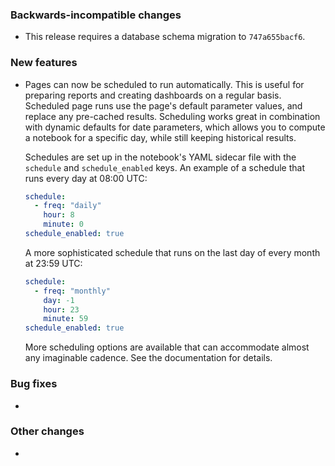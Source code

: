<!-- Delete the sections that don't apply -->

### Backwards-incompatible changes

- This release requires a database schema migration to `747a655bacf6`.

### New features

- Pages can now be scheduled to run automatically. This is useful for preparing reports and creating dashboards on a regular basis. Scheduled page runs use the page's default parameter values, and replace any pre-cached results. Scheduling works great in combination with dynamic defaults for date parameters, which allows you to compute a notebook for a specific day, while still keeping historical results.

  Schedules are set up in the notebook's YAML sidecar file with the `schedule` and `schedule_enabled` keys. An example of a schedule that runs every day at 08:00 UTC:

  ```yaml
  schedule:
    - freq: "daily"
      hour: 8
      minute: 0
  schedule_enabled: true
  ```

  A more sophisticated schedule that runs on the last day of every month at 23:59 UTC:

  ```yaml
  schedule:
    - freq: "monthly"
      day: -1
      hour: 23
      minute: 59
  schedule_enabled: true
  ```

  More scheduling options are available that can accommodate almost any imaginable cadence.
  See the documentation for details.

### Bug fixes

-

### Other changes

-
